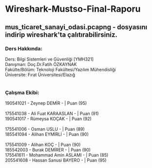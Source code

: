 # Wireshark-Mustso-Final-Raporu

## mus_ticaret_sanayi_odasi.pcapng - dosyasını indirip wireshark'ta çalıtırabilirsiniz.

### Ders Hakkında:<br>
Ders: Bilgi Sistemleri ve Güvenliği [YMH321] <br>
Danışman: Doç.Dr.Fatih ÖZKAYNAK<br>
Fakülte/Bölüm: Teknoloji Fakültesi/Yazılım Mühendisliği<br>
Üniversite: Fırat Üniversitesi/Elazığ<br>
<br>
### Çalışma Ekibi:<br>
190541021 - Zeynep DEMİR -           | Puan (95)<br>				
175541038  - Ali Fuat KARAASLAN -    | Puan (91) <br>
190541017 - Rümeysa KOÇAK -          | Puan (92) <br>				
175541006 - Osman USLU -             | Puan (89)<br>
185541094 - Alihan EYMİRLİ -         | Puan (90) <br>			
175541009 - Alihan KOÇ -             | Puan (90) <br>
185542003 - Burak DEMİRER -          | Puan (90) <br>
175541611 - Mohammad Amin ASLAMI -   | Puan (85) <br>
205541608 - Hassan Sanusi BAYERO -   | Puan (95) <br>
